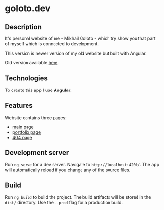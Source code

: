 # goloto.dev
## Description

It's personal website of me - Mikhail Goloto - which try show you that part of myself which is connected to development.

This version is newer version of my old website but built with Angular.

Old version available [here](https://github.com/goloto/goloto.dev).

## Technologies

To create this app I use **Angular**.

## Features

Website contains three pages:
* [main page](https://goloto.dev)
* [portfolio page](https://goloto.dev/partfolio)
* [404 page](https://goloto.dev/404)

## Development server

Run `ng serve` for a dev server. Navigate to `http://localhost:4200/`. The app will automatically reload if you change any of the source files.

## Build

Run `ng build` to build the project. The build artifacts will be stored in the `dist/` directory. Use the `--prod` flag for a production build.
